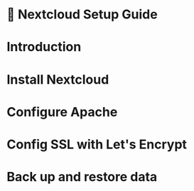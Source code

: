 # 🚀 Nextcloud Setup Guide
# Introduction
# Install Nextcloud
# Configure Apache
# Config SSL with Let's Encrypt
# Back up and restore data

